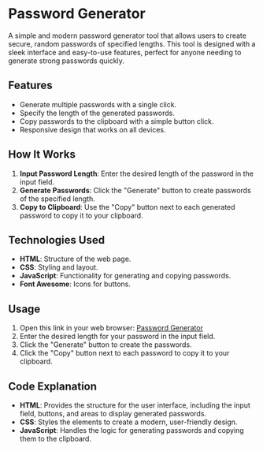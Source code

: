 # Password Generator

A simple and modern password generator tool that allows users to create secure, random passwords of specified lengths. This tool is designed with a sleek interface and easy-to-use features, perfect for anyone needing to generate strong passwords quickly.

## Features

- Generate multiple passwords with a single click.
- Specify the length of the generated passwords.
- Copy passwords to the clipboard with a simple button click.
- Responsive design that works on all devices.

## How It Works

1. **Input Password Length**: Enter the desired length of the password in the input field.
2. **Generate Passwords**: Click the "Generate" button to create passwords of the specified length.
3. **Copy to Clipboard**: Use the "Copy" button next to each generated password to copy it to your clipboard.

## Technologies Used

- **HTML**: Structure of the web page.
- **CSS**: Styling and layout.
- **JavaScript**: Functionality for generating and copying passwords.
- **Font Awesome**: Icons for buttons.

## Usage

1. Open this link in your web browser: [Password Generator](https://secure-passkeys-generator.netlify.app/)
2. Enter the desired length for your password in the input field.
3. Click the "Generate" button to create the passwords.
4. Click the "Copy" button next to each password to copy it to your clipboard.

## Code Explanation

- **HTML**: Provides the structure for the user interface, including the input field, buttons, and areas to display generated passwords.
- **CSS**: Styles the elements to create a modern, user-friendly design.
- **JavaScript**: Handles the logic for generating passwords and copying them to the clipboard.

